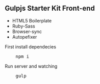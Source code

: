 ## Gulpjs Starter Kit Front-end 

- HTML5 Boilerplate
- Ruby-Sass
- Browser-sync
- Autopefixer

First install dependecies

<pre>
	npm i
</pre>

Run server and watching

<pre>
	gulp
</pre>




